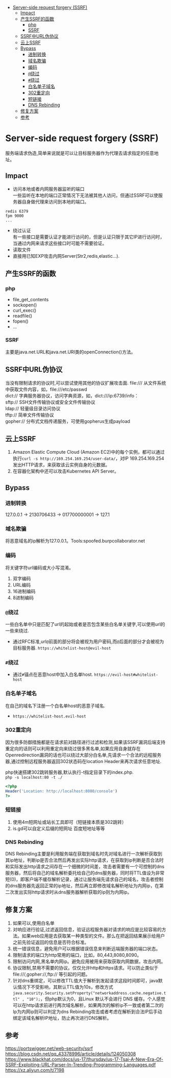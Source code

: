 - [Server-side request forgery (SSRF)](#server-side-request-forgery-ssrf)
  - [Impact](#impact)
  - [产生SSRF的函数](#产生ssrf的函数)
    - [php](#php)
    - [SSRF](#ssrf)
  - [SSRF中URL伪协议](#ssrf中url伪协议)
  - [云上SSRF](#云上ssrf)
  - [Bypass](#bypass)
    - [进制转换](#进制转换)
    - [域名欺骗](#域名欺骗)
    - [编码](#编码)
    - [`@`绕过](#绕过)
    - [`#`绕过](#绕过-1)
    - [白名单子域名](#白名单子域名)
    - [302重定向](#302重定向)
    - [短链接](#短链接)
    - [DNS Rebinding](#dns-rebinding)
  - [修复方案](#修复方案)
  - [参考](#参考)
# Server-side request forgery (SSRF)
服务端请求伪造,简单来说就是可以让目标服务器作为代理去请求指定的任意地址。
## Impact

* 访问本地或者内网服务器监听的端口  
一些监听在本地的端口正常情况下无法被其他人访问，但通过SSRF可以使服务器自身做代理来访问到本地的端口。  
```
redis 6379
fpm 9000
...
```
* 绕过认证  
有一些接口是需要认证才能进行访问的，但是认证只限于其它IP进行访问时，当通过内网来请求这些接口时可能不需要验证。 
* 读取文件
* 直接用已知EXP攻击内网Server(Str2,redis,elastic...).
## 产生SSRF的函数
### php
* file_get_contents
* sockopen()
* curl_exec()
* readfile()
* fopen()
* ...
### SSRF
主要是java.net.URL和java.net.URI类的openConnection()方法。
## SSRF中URL伪协议
当没有限制请求的协议时,可以尝试使用其他的协议扩展攻击面.
file:/// 从文件系统中获取文件内容，如，file:///etc/passwd  
dict:// 字典服务器协议，访问字典资源，如，dict:///ip:6739/info：  
sftp:// SSH文件传输协议或安全文件传输协议  
ldap:// 轻量级目录访问协议   
tftp:// 简单文件传输协议  
gopher:// 分布式文档传递服务，可使用gopherus生成payload  
## 云上SSRF
1. Amazon Elastic Compute Cloud (Amazon EC2)中的每个实例，都可以通过执行`curl -s http://169.254.169.254/user-data/`，对IP 169.254.169.254发出HTTP请求，来获取该云实例自身的元数据。
2. 在容器化架构中还可以攻击Kubernetes API Server。
## Bypass
### 进制转换
127.0.0.1 -> 2130706433 -> 017700000001 -> 127.1
### 域名欺骗
将恶意域名的ip解析为127.0.0.1。Tools:spoofed.burpcollaborator.net
### 编码
将关键字符url编码或大小写混淆。
1. 双字编码
2. URL编码
3. 16进制编码
4. 8进制编码
### `@`绕过
一些白名单中只是匹配了url的起始或者是否包含某些白名单关键字,可以使用url的一些来绕过.
* 通过RFC标准,url`@`前面的部分将会被视为用户密码,而`@`后面的部分才会被视为目标服务器. 
`https://whitelist-host@evil-host`
### `#`绕过
* 通过`#`锚点在恶意host中加入白名单host.
`https://evil-host#whitelist-host`
### 白名单子域名
在自己的域名下注册一个白名单host的恶意子域名.
* `https://whitelist-host.evil-host`
### 302重定向
因为很多防御措施都是在请求前对路径进行过滤和检测,如果该SSRF漏洞后端支持重定向的话则可以利用重定向来绕过很多黑名单,如果应用自身就存在Openredirection漏洞的话也可以绕过大部分白名单,先请求一个合法的远程服务器,通过控制远程服务器返回302状态码在location Header来再次请求任意地址.  

php快速搭建302跳转服务器,默认执行-t指定目录下的index.php.  
`php -s localhost:80 -t ./`  
```php
<?php
Header('Location: http://localhost:8080/console')
?>
```
### 短链接
1. 使用4m短网址或站长工具即可（短链接本质是302跳转）
2. is.gd可以自定义后缀的短网址
百度短地址等等
### DNS Rebinding
DNS Rebinding主要是利用服务端在获取到域名时先对域名进行一次解析获取到其ip地址，判断ip是否合法然后再发出实际http请求，在获取到ip判断是否合法时和实际发出http请求之间存在一个细微的时间差，攻击者需要有一个可控制的dns服务器，然后将自己的域名解析委托给自己的dns服务器，同时将TTL值设为非常短(0)，即客户端不缓存解析记录，通过让服务端先请求自己的域名，攻击者控制的dns服务器先返回正常的ip地址，然后再立即修改域名解析地址为内网ip，在第二次发出实际http请求时从dns服务器解析获取的ip则为内网ip。  
## 修复方案
1. 如果可以,使用白名单
2. 对响应进行验证,过滤返回信息，验证远程服务器对请求的响应是比较容易的方法。如果web应用是去获取某一种类型的文件。那么在把返回结果展示给用户之前先验证返回的信息是否符合标准。
3. 统一错误信息，避免用户可以根据错误信息来判断远端服务器的端口状态。
4. 限制请求的端口为http常用的端口，比如，80,443,8080,8090。
5. 限制访问内网,黑名单内网ip。避免应用被用来获取获取内网数据，攻击内网。
6. 协议限制,禁用不需要的协议。仅仅允许http和https请求。可以防止类似于file:///,gopher://,ftp:// 等引起的问题。
7. 针对dns重绑定，可以修改TTL值大于解析到发起请求这段时间即可，java默认情况下不受影响，其默认TTL值为10s，修改方式`java.security.Security.setProperty("networkaddress.cache.negative.ttl" , "10");`，但php默认为0，且Linux 默认不会进行 DNS 缓存。个人感觉可以在http请求前进行两次域名解析，如果两次的解析ip不一致或者第二次的Ip为内网ip则可以判定为dns Rebinding攻击或者考虑在解析到合法IP后手动绑定该域名解析IP地址，防止再次进行DNS解析。
## 参考
https://portswigger.net/web-security/ssrf   
https://blog.csdn.net/qq_43378996/article/details/124050308  
https://www.blackhat.com/docs/us-17/thursday/us-17-Tsai-A-New-Era-Of-SSRF-Exploiting-URL-Parser-In-Trending-Programming-Languages.pdf  
https://xz.aliyun.com/t/7198